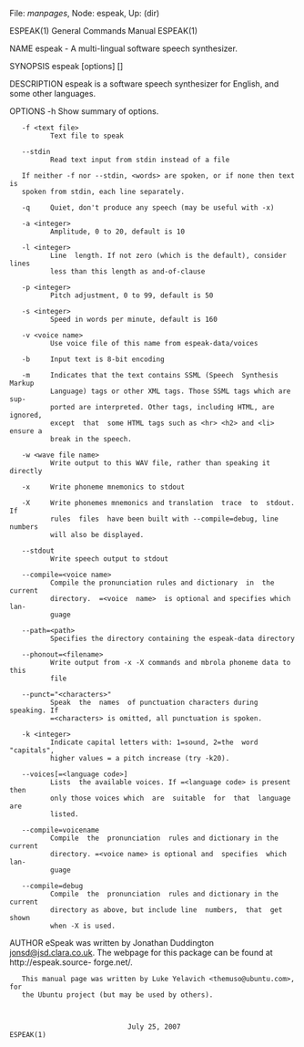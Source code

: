File: *manpages*,  Node: espeak,  Up: (dir)

ESPEAK(1)                   General Commands Manual                  ESPEAK(1)



NAME
       espeak - A multi-lingual software speech synthesizer.

SYNOPSIS
       espeak [options] [<words>]

DESCRIPTION
       espeak  is  a  software  speech synthesizer for English, and some other
       languages.

OPTIONS
       -h     Show summary of options.

       -f <text file>
              Text file to speak

       --stdin
              Read text input from stdin instead of a file

       If neither -f nor --stdin, <words> are spoken, or if none then text  is
       spoken from stdin, each line separately.

       -q     Quiet, don't produce any speech (may be useful with -x)

       -a <integer>
              Amplitude, 0 to 20, default is 10

       -l <integer>
              Line  length. If not zero (which is the default), consider lines
              less than this length as and-of-clause

       -p <integer>
              Pitch adjustment, 0 to 99, default is 50

       -s <integer>
              Speed in words per minute, default is 160

       -v <voice name>
              Use voice file of this name from espeak-data/voices

       -b     Input text is 8-bit encoding

       -m     Indicates that the text contains SSML (Speech  Synthesis  Markup
              Language) tags or other XML tags. Those SSML tags which are sup-
              ported are interpreted. Other tags, including HTML, are ignored,
              except  that  some HTML tags such as <hr> <h2> and <li> ensure a
              break in the speech.

       -w <wave file name>
              Write output to this WAV file, rather than speaking it directly

       -x     Write phoneme mnemonics to stdout

       -X     Write phonemes mnemonics and translation  trace  to  stdout.  If
              rules  files  have been built with --compile=debug, line numbers
              will also be displayed.

       --stdout
              Write speech output to stdout

       --compile=<voice name>
              Compile the pronunciation rules and dictionary  in  the  current
              directory.  =<voice  name>  is optional and specifies which lan-
              guage

       --path=<path>
              Specifies the directory containing the espeak-data directory

       --phonout=<filename>
              Write output from -x -X commands and mbrola phoneme data to this
              file

       --punct="<characters>"
              Speak  the  names  of punctuation characters during speaking. If
              =<characters> is omitted, all punctuation is spoken.

       -k <integer>
              Indicate capital letters with: 1=sound, 2=the  word  "capitals",
              higher values = a pitch increase (try -k20).

       --voices[=<language code>]
              Lists  the available voices. If =<language code> is present then
              only those voices which  are  suitable  for  that  language  are
              listed.

       --compile=voicename
              Compile  the  pronunciation  rules and dictionary in the current
              directory. =<voice name> is optional and  specifies  which  lan-
              guage

       --compile=debug
              Compile  the  pronunciation  rules and dictionary in the current
              directory as above, but include line  numbers,  that  get  shown
              when -X is used.

AUTHOR
       eSpeak  was written by Jonathan Duddington <jonsd@jsd.clara.co.uk>. The
       webpage  for  this  package  can  be  found  at   http://espeak.source-
       forge.net/.

       This manual page was written by Luke Yelavich <themuso@ubuntu.com>, for
       the Ubuntu project (but may be used by others).



                                 July 25, 2007                       ESPEAK(1)
